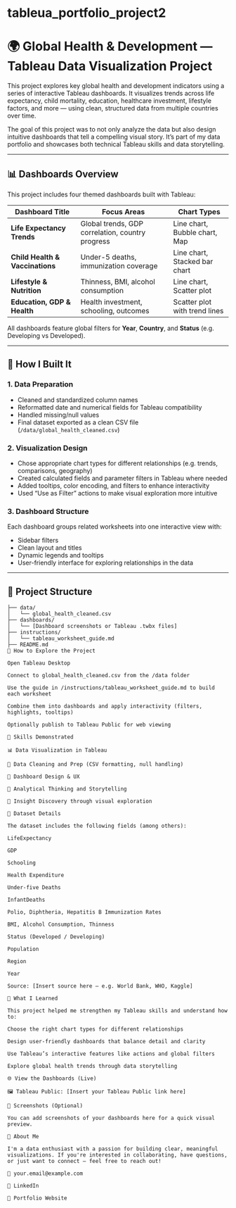 # tableua_portfolio_project2
# 🌍 Global Health & Development — Tableau Data Visualization Project

This project explores key global health and development indicators using a series of interactive Tableau dashboards. It visualizes trends across life expectancy, child mortality, education, healthcare investment, lifestyle factors, and more — using clean, structured data from multiple countries over time.

The goal of this project was to not only analyze the data but also design intuitive dashboards that tell a compelling visual story. It’s part of my data portfolio and showcases both technical Tableau skills and data storytelling.

---

## 📊 Dashboards Overview

This project includes four themed dashboards built with Tableau:

| Dashboard Title                 | Focus Areas                                       | Chart Types                         |
| ------------------------------ | ------------------------------------------------ | ----------------------------------- |
| **Life Expectancy Trends**     | Global trends, GDP correlation, country progress | Line chart, Bubble chart, Map       |
| **Child Health & Vaccinations**| Under-5 deaths, immunization coverage            | Line chart, Stacked bar chart       |
| **Lifestyle & Nutrition**      | Thinness, BMI, alcohol consumption               | Line chart, Scatter plot            |
| **Education, GDP & Health**    | Health investment, schooling, outcomes           | Scatter plot with trend lines       |

All dashboards feature global filters for **Year**, **Country**, and **Status** (e.g. Developing vs Developed).

---

## 🔧 How I Built It

### 1. Data Preparation
- Cleaned and standardized column names
- Reformatted date and numerical fields for Tableau compatibility
- Handled missing/null values
- Final dataset exported as a clean CSV file (`/data/global_health_cleaned.csv`)

### 2. Visualization Design
- Chose appropriate chart types for different relationships (e.g. trends, comparisons, geography)
- Created calculated fields and parameter filters in Tableau where needed
- Added tooltips, color encoding, and filters to enhance interactivity
- Used “Use as Filter” actions to make visual exploration more intuitive

### 3. Dashboard Structure
Each dashboard groups related worksheets into one interactive view with:
- Sidebar filters
- Clean layout and titles
- Dynamic legends and tooltips
- User-friendly interface for exploring relationships in the data

---

## 📁 Project Structure

```plaintext
├── data/
│   └── global_health_cleaned.csv
├── dashboards/
│   └── [Dashboard screenshots or Tableau .twbx files]
├── instructions/
│   └── tableau_worksheet_guide.md
├── README.md
🚀 How to Explore the Project

Open Tableau Desktop

Connect to global_health_cleaned.csv from the /data folder

Use the guide in /instructions/tableau_worksheet_guide.md to build each worksheet

Combine them into dashboards and apply interactivity (filters, highlights, tooltips)

Optionally publish to Tableau Public for web viewing

🎯 Skills Demonstrated

📊 Data Visualization in Tableau

🧹 Data Cleaning and Prep (CSV formatting, null handling)

🎨 Dashboard Design & UX

🔎 Analytical Thinking and Storytelling

🧠 Insight Discovery through visual exploration

📌 Dataset Details

The dataset includes the following fields (among others):

LifeExpectancy

GDP

Schooling

Health Expenditure

Under-five Deaths

InfantDeaths

Polio, Diphtheria, Hepatitis B Immunization Rates

BMI, Alcohol Consumption, Thinness

Status (Developed / Developing)

Population

Region

Year

Source: [Insert source here – e.g. World Bank, WHO, Kaggle]

🧠 What I Learned

This project helped me strengthen my Tableau skills and understand how to:

Choose the right chart types for different relationships

Design user-friendly dashboards that balance detail and clarity

Use Tableau’s interactive features like actions and global filters

Explore global health trends through data storytelling

🌐 View the Dashboards (Live)

🖼️ Tableau Public: [Insert your Tableau Public link here]

📸 Screenshots (Optional)

You can add screenshots of your dashboards here for a quick visual preview.

🙋 About Me

I'm a data enthusiast with a passion for building clear, meaningful visualizations. If you're interested in collaborating, have questions, or just want to connect — feel free to reach out!

📧 your.email@example.com

🔗 LinkedIn

💼 Portfolio Website






